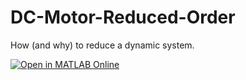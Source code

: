 # DC-Motor-Reduced-Order
How (and why) to reduce a dynamic system.

[![Open in MATLAB Online](https://www.mathworks.com/images/responsive/global/open-in-matlab-online.svg)](https://matlab.mathworks.com/open/github/v1?repo=simorxb/DC-Motor-Reduced-Order&file=Analysis.m)

